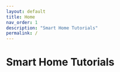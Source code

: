 ```yaml
---
layout: default
title: Home
nav_order: 1
description: "Smart Home Tutorials"
permalink: /
---
```


# Smart Home Tutorials

